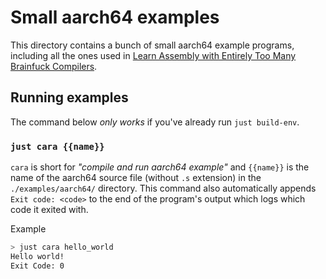 # Small aarch64 examples

This directory contains a bunch of small aarch64 example programs, including all the ones used in [Learn Assembly with Entirely Too Many Brainfuck Compilers]().

## Running examples

The command below _only works_ if you've already run `just build-env`.

### `just cara {{name}}`

`cara` is short for *"compile and run aarch64 example"* and `{{name}}` is the name of the aarch64 source file (without `.s` extension) in the `./examples/aarch64/` directory. This command also automatically appends `Exit code: <code>` to the end of the program's output which logs which code it exited with.

Example

```sh
> just cara hello_world
Hello world!
Exit Code: 0
```
